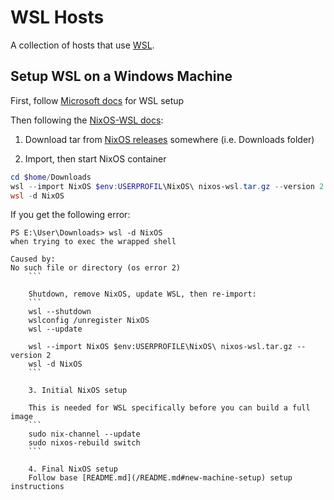 # WSL Hosts

A collection of hosts that use [WSL](https://learn.microsoft.com/en-us/windows/wsl/install).

## Setup WSL on a Windows Machine

First, follow [Microsoft docs](https://nix-community.github.io/NixOS-WSL/install.html) for WSL setup

Then following the [NixOS-WSL docs](https://nix-community.github.io/NixOS-WSL/install.html):

1. Download tar from [NixOS releases](https://github.com/nix-community/NixOS-WSL/releases) somewhere (i.e. Downloads folder)

2. Import, then start NixOS container
```powershell
cd $home/Downloads
wsl --import NixOS $env:USERPROFIL\NixOS\ nixos-wsl.tar.gz --version 2
wsl -d NixOS
```

If you get the following error:
```
PS E:\User\Downloads> wsl -d NixOS
when trying to exec the wrapped shell

Caused by:
No such file or directory (os error 2)
    ```

    Shutdown, remove NixOS, update WSL, then re-import:
    ```
    wsl --shutdown
    wslconfig /unregister NixOS
    wsl --update

    wsl --import NixOS $env:USERPROFILE\NixOS\ nixos-wsl.tar.gz --version 2
    wsl -d NixOS
    ```

    3. Initial NixOS setup

    This is needed for WSL specifically before you can build a full image
    ```
    sudo nix-channel --update
    sudo nixos-rebuild switch
    ```

    4. Final NixOS setup
    Follow base [README.md](/README.md#new-machine-setup) setup instructions


